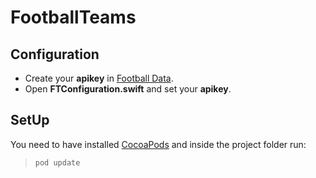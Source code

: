 # FootballTeams

## Configuration
- Create your **apikey** in [Football Data](https://www.football-data.org/client/register).
- Open **FTConfiguration.swift** and set your **apikey**.

## SetUp
You need to have installed [CocoaPods](https://cocoapods.org) and inside the project folder run:

>`pod update`